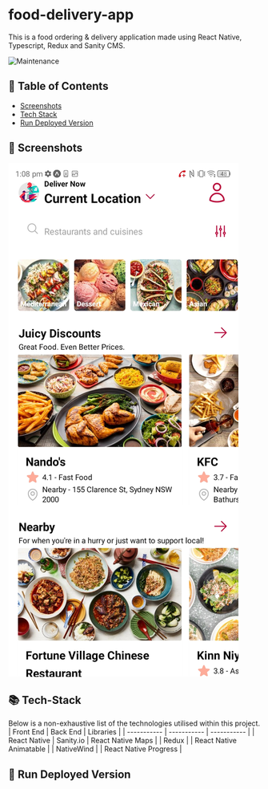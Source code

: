 # food-delivery-app
This is a food ordering &amp; delivery application made using React Native, Typescript, Redux and Sanity CMS.

![Maintenance](https://img.shields.io/maintenance/yes/2023)

## :scroll: Table of Contents
- [Screenshots](#iphone-screenshots)
- [Tech Stack](#books-tech-stack)
- [Run Deployed Version](#running-run-deployed-version)

## :iphone: Screenshots
![Home Screen](/assets/home_screen.jpg?raw=true|width=100 "Home Screen")

## :books: Tech-Stack
Below is a non-exhaustive list of the technologies utilised within this project.
| Front End | Back End | Libraries |
| ----------- | ----------- | ----------- | 
| React Native | Sanity.io | React Native Maps |
| Redux |             | React Native Animatable |
| NativeWind |             | React Native Progress |

## :running: Run Deployed Version
